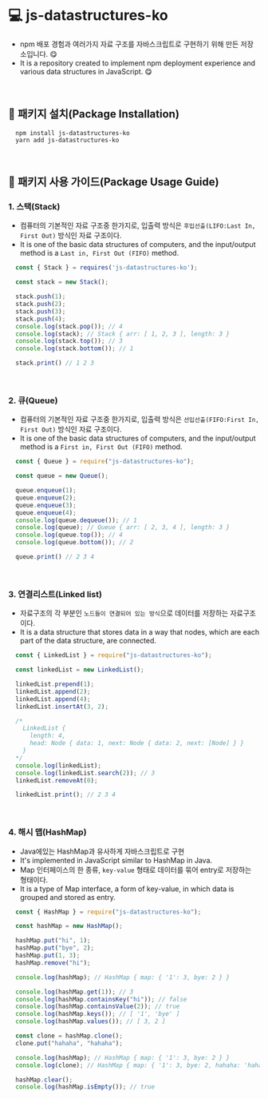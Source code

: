 # 💻 js-datastructures-ko
- npm 배포 경험과 여러가지 자료 구조를 자바스크립트로 구현하기 위해 만든 저장소입니다. 😋
- It is a repository created to implement npm deployment experience and various data structures in JavaScript. 😋

<br />

## 📁 패키지 설치(Package Installation)
```
  npm install js-datastructures-ko
  yarn add js-datastructures-ko
```

<br />

## 📄 패키지 사용 가이드(Package Usage Guide)
### 1. 스택(Stack)
- 컴퓨터의 기본적인 자료 구조중 한가지로, 입출력 방식은 `후입선출(LIFO:Last In, First Out)` 방식인 자료 구조이다.
- It is one of the basic data structures of computers, and the input/output method is a `Last in, First Out (FIFO)` method.
```js
  const { Stack } = requires('js-datastructures-ko');

  const stack = new Stack();

  stack.push(1);
  stack.push(2);
  stack.push(3);
  stack.push(4);
  console.log(stack.pop()); // 4
  console.log(stack); // Stack { arr: [ 1, 2, 3 ], length: 3 }
  console.log(stack.top()); // 3
  console.log(stack.bottom()); // 1

  stack.print() // 1 2 3
```

<br />

### 2. 큐(Queue)
- 컴퓨터의 기본적인 자료 구조중 한가지로, 입출력 방식은 `선입선출(FIFO:First In, First Out)` 방식인 자료 구조이다.
- It is one of the basic data structures of computers, and the input/output method is a `First in, First Out (FIFO)` method.
```js
  const { Queue } = require("js-datastructures-ko");

  const queue = new Queue();

  queue.enqueue(1);
  queue.enqueue(2);
  queue.enqueue(3);
  queue.enqueue(4);
  console.log(queue.dequeue()); // 1
  console.log(queue); // Queue { arr: [ 2, 3, 4 ], length: 3 }
  console.log(queue.top()); // 4
  console.log(queue.bottom()); // 2

  queue.print() // 2 3 4
```

<br />

### 3. 연결리스트(Linked list)
- 자료구조의 각 부분인 `노드들이 연결되어 있는 방식`으로 데이터를 저장하는 자료구조이다.
- It is a data structure that stores data in a way that nodes, which are each part of the data structure, are connected.
```js
  const { LinkedList } = require("js-datastructures-ko");

  const linkedList = new LinkedList();

  linkedList.prepend(1);
  linkedList.append(2);
  linkedList.append(4);
  linkedList.insertAt(3, 2);

  /*
    LinkedList {
      length: 4,
      head: Node { data: 1, next: Node { data: 2, next: [Node] } }
    }
  */
  console.log(linkedList);
  console.log(linkedList.search(2)); // 3
  linkedList.removeAt(0);

  linkedList.print(); // 2 3 4
```

<br />

### 4. 해시 맵(HashMap)
- Java에있는 HashMap과 유사하게 자바스크립트로 구현
- It's implemented in JavaScript similar to HashMap in Java.
- Map 인터페이스의 한 종류, `key-value` 형태로 데이터를 묶어 entry로 저장하는 형태이다.
- It is a type of Map interface, a form of key-value, in which data is grouped and stored as entry.
```js
  const { HashMap } = require("js-datastructures-ko");

  const hashMap = new HashMap();

  hashMap.put("hi", 1);
  hashMap.put("bye", 2);
  hashMap.put(1, 3);
  hashMap.remove("hi");

  console.log(hashMap); // HashMap { map: { '1': 3, bye: 2 } }

  console.log(hashMap.get(1)); // 3
  console.log(hashMap.containsKey("hi")); // false
  console.log(hashMap.containsValue(2)); // true
  console.log(hashMap.keys()); // [ '1', 'bye' ]
  console.log(hashMap.values()); // [ 3, 2 ]

  const clone = hashMap.clone();
  clone.put("hahaha", "hahaha");

  console.log(hashMap); // HashMap { map: { '1': 3, bye: 2 } }
  console.log(clone); // HashMap { map: { '1': 3, bye: 2, hahaha: 'hahaha' } }

  hashMap.clear();
  console.log(hashMap.isEmpty()); // true
```